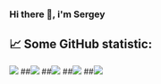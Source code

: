 ### Hi there 👋, i'm Sergey


## 📈 Some GitHub statistic:
![](https://github-profile-summary-cards.vercel.app/api/cards/profile-details?username=SSemenkin&theme=github_dark)
##![](https://github-profile-summary-cards.vercel.app/api/cards/most-commit-language?username=SSemenkin&theme=github_dark)
##![](https://github-profile-summary-cards.vercel.app/api/cards/repos-per-language?username=SSemenkin&theme=github_dark)
##![](https://github-profile-summary-cards.vercel.app/api/cards/stats?username=SSemenkin&theme=github_dark)
##![](https://github-profile-summary-cards.vercel.app/api/cards/productive-time?username=SSemenkin&theme=github_dark)


